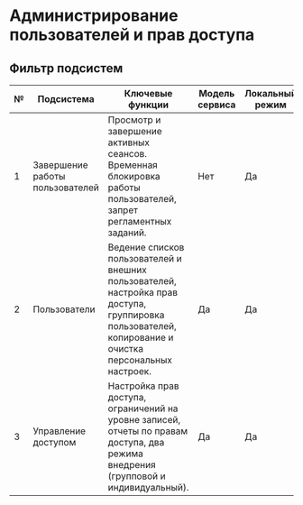 # Администрирование пользователей и прав доступа

## Фильтр подсистем

| №  | Подсистема                     | Ключевые функции                                                                                                                                                                  | Модель сервиса | Локальный режим | Внешние пользователи | Тесная интеграция |
| ---|--------------------------------|----------------------------------------------------------------------------------------------------------------------------------------------------------------------------------|----------------|-----------------|-----------------------|-------------------|
| 1  | Завершение работы пользователей | Просмотр и завершение активных сеансов. Временная блокировка работы пользователей, запрет регламентных заданий.                                                                 | Нет            | Да              | Нет                  | Нет               |
| 2  | Пользователи                   | Ведение списков пользователей и внешних пользователей, настройка прав доступа, группировка пользователей, копирование и очистка персональных настроек.                          | Да             | Да              | Да                   | Нет               |
| 3  | Управление доступом            | Настройка прав доступа, ограничений на уровне записей, отчеты по правам доступа, два режима внедрения (групповой и индивидуальный).                                              | Да             | Да              | Да                   | Да                |
